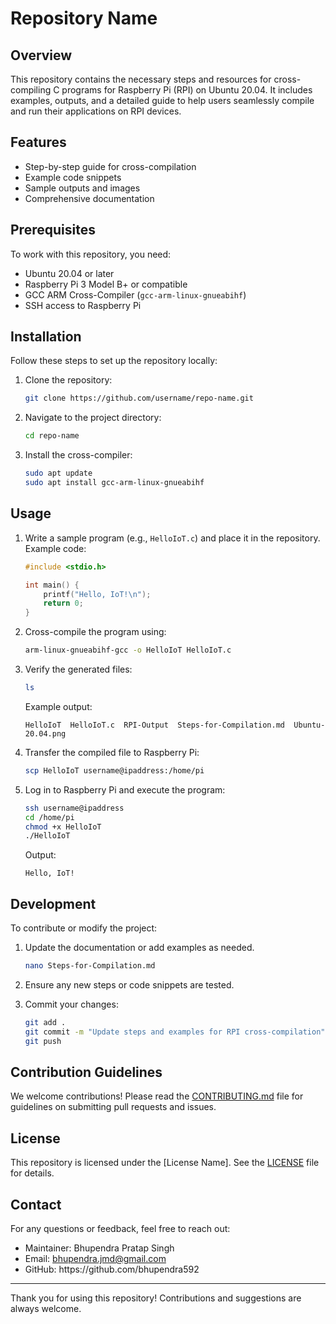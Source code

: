 # Repository Name

## Overview

This repository contains the necessary steps and resources for cross-compiling C programs for Raspberry Pi (RPI) on Ubuntu 20.04. It includes examples, outputs, and a detailed guide to help users seamlessly compile and run their applications on RPI devices.

## Features

- Step-by-step guide for cross-compilation
- Example code snippets
- Sample outputs and images
- Comprehensive documentation

## Prerequisites

To work with this repository, you need:

- Ubuntu 20.04 or later
- Raspberry Pi 3 Model B+ or compatible
- GCC ARM Cross-Compiler (`gcc-arm-linux-gnueabihf`)
- SSH access to Raspberry Pi

## Installation

Follow these steps to set up the repository locally:

1. Clone the repository:

   ```bash
   git clone https://github.com/username/repo-name.git
   ```

2. Navigate to the project directory:

   ```bash
   cd repo-name
   ```

3. Install the cross-compiler:

   ```bash
   sudo apt update
   sudo apt install gcc-arm-linux-gnueabihf
   ```

## Usage

1. Write a sample program (e.g., `HelloIoT.c`) and place it in the repository.
   Example code:

   ```c
   #include <stdio.h>

   int main() {
       printf("Hello, IoT!\n");
       return 0;
   }
   ```

2. Cross-compile the program using:

   ```bash
   arm-linux-gnueabihf-gcc -o HelloIoT HelloIoT.c
   ```

3. Verify the generated files:

   ```bash
   ls
   ```

   Example output:

   ```
   HelloIoT  HelloIoT.c  RPI-Output  Steps-for-Compilation.md  Ubuntu-20.04.png
   ```

4. Transfer the compiled file to Raspberry Pi:

   ```bash
   scp HelloIoT username@ipaddress:/home/pi
   ```

5. Log in to Raspberry Pi and execute the program:

   ```bash
   ssh username@ipaddress
   cd /home/pi
   chmod +x HelloIoT
   ./HelloIoT
   ```

   Output:

   ```
   Hello, IoT!
   ```

## Development

To contribute or modify the project:

1. Update the documentation or add examples as needed.

   ```bash
   nano Steps-for-Compilation.md
   ```

2. Ensure any new steps or code snippets are tested.

3. Commit your changes:

   ```bash
   git add .
   git commit -m "Update steps and examples for RPI cross-compilation"
   git push
   ```

## Contribution Guidelines

We welcome contributions! Please read the [CONTRIBUTING.md](link-to-contributing-guide) file for guidelines on submitting pull requests and issues.

## License

This repository is licensed under the [License Name]. See the [LICENSE](link-to-license-file) file for details.

## Contact

For any questions or feedback, feel free to reach out:

- Maintainer: Bhupendra Pratap Singh
- Email: [bhupendra.jmd@gmail.com](mailto\:bhupendra.jmd@gmail.com)
- GitHub: https\://github.com/bhupendra592

---

Thank you for using this repository! Contributions and suggestions are always welcome.

